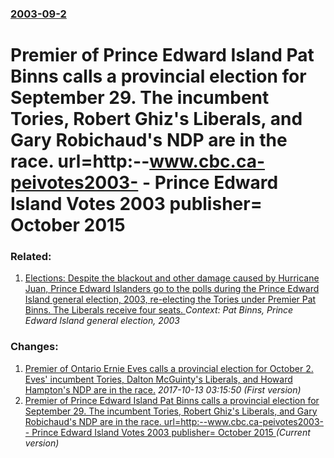 ### [2003-09-2](/news/2003/09/2/index.md)

#  Premier of Prince Edward Island Pat Binns calls a provincial election for September 29. The incumbent Tories, Robert Ghiz's Liberals, and Gary Robichaud's NDP are in the race. url=http:--www.cbc.ca-peivotes2003- - Prince Edward Island Votes 2003 publisher= October 2015 




### Related:

1. [ Elections: Despite the blackout and other damage caused by Hurricane Juan, Prince Edward Islanders go to the polls during the Prince Edward Island general election, 2003, re-electing the Tories under Premier Pat Binns. The Liberals receive four seats. ](/news/2003/09/29/elections-despite-the-blackout-and-other-damage-caused-by-hurricane-juan-prince-edward-islanders-go-to-the-polls-during-the-prince-edward.md) _Context: Pat Binns, Prince Edward Island general election, 2003_

### Changes:

1. [ Premier of Ontario Ernie Eves calls a provincial election for October 2. Eves' incumbent Tories, Dalton McGuinty's Liberals, and Howard Hampton's NDP are in the race.](/news/2003/09/2/premier-of-ontario-ernie-eves-calls-a-provincial-election-for-october-2-eves-incumbent-tories-dalton-mcguinty-s-liberals-and-howard-ham.md) _2017-10-13 03:15:50 (First version)_
1. [ Premier of Prince Edward Island Pat Binns calls a provincial election for September 29. The incumbent Tories, Robert Ghiz's Liberals, and Gary Robichaud's NDP are in the race. url=http:--www.cbc.ca-peivotes2003- - Prince Edward Island Votes 2003 publisher= October 2015 ](/news/2003/09/2/premier-of-prince-edward-island-pat-binns-calls-a-provincial-election-for-september-29-the-incumbent-tories-robert-ghiz-s-liberals-and-g.md) _(Current version)_
